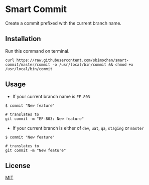 # Smart Commit

Create a commit prefixed with the current branch name.

## Installation

Run this command on terminal.

```shell
curl https://raw.githubusercontent.com/sbimochan/smart-commit/master/commit -o /usr/local/bin/commit && chmod +x /usr/local/bin/commit
```

## Usage

* If your current branch name is `EF-803`

```shell
$ commit "New feature"

# translates to
git commit -m "EF-803: New feature"
```

* If your current branch is either of `dev`, `uat`, `qa`, `staging` or `master`

```shell
$ commit "New feature"

# translates to
git commit -m "New feature"
```

## License

[MIT](LICENSE)
